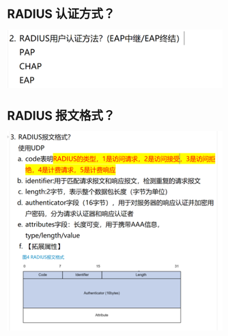 # RADIUS 认证方式？

![alt text](images/面试题---RADIUS/image-2.png)

# RADIUS 报文格式？

![alt text](images/面试题---RADIUS/image-3.png)
